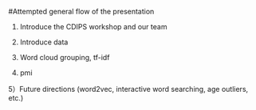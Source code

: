 #Attempted general flow of the presentation

1) Introduce the CDIPS workshop and our team 

2) Introduce data

3) Word cloud grouping, tf-idf

4) pmi

5）Future directions (word2vec, interactive word searching, age outliers, etc.)
